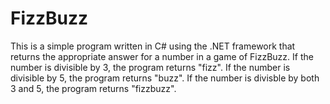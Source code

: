 # FizzBuzz

This is a simple program written in C# using the .NET framework that returns the appropriate answer for a number in a game of FizzBuzz. If the number is divisible by 3, the program returns "fizz". If the number is divisible by 5, the program returns "buzz". If the number is divisble by both 3 and 5, the program returns "fizzbuzz".
